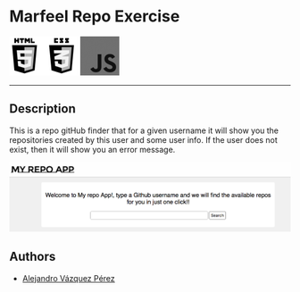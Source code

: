 # Marfeel Repo Exercise

[![html css](img/html-css.png)]()
[![JS](img/js.png)]()

---
## Description 

This is a repo gitHub finder that for a given username it will show you the repositories created by this user and some user info. If the user does not exist, then it will show you an error message.

[![](img/screen1.png)]()

## Authors

* [Alejandro Vázquez Pérez](http://github.com/alejovp)

